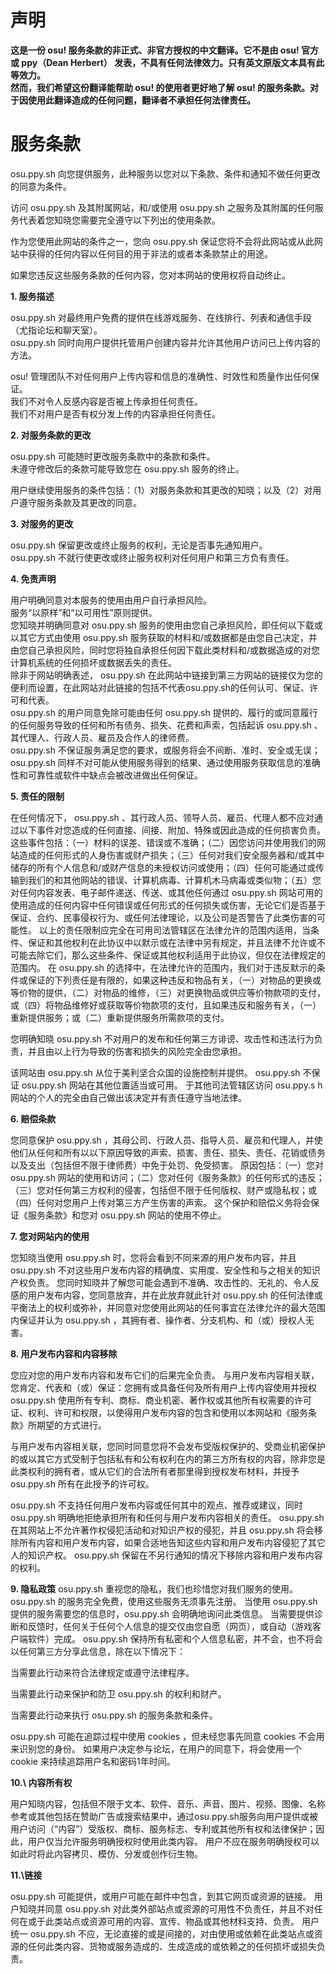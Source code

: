 # 声明
**这是一份 osu! 服务条款的非正式、非官方授权的中文翻译。它不是由 osu! 官方或 ppy（Dean Herbert） 发表，不具有任何法律效力。只有英文原版文本具有此等效力。**   
**然而，我们希望这份翻译能帮助 osu! 的使用者更好地了解 osu! 的服务条款。对于因使用此翻译造成的任何问题，翻译者不承担任何法律责任。**

# 服务条款

osu.ppy.sh 向您提供服务，此种服务以您对以下条款、条件和通知不做任何更改的同意为条件。

访问 osu.ppy.sh 及其附属网站，和/或使用 osu.ppy.sh 之服务及其附属的任何服务代表着您知晓您需要完全遵守以下列出的使用条款。

作为您使用此网站的条件之一，您向 osu.ppy.sh 保证您将不会将此网站或从此网站中获得的任何内容以任何目的用于非法的或者本条款禁止的用途。

如果您违反这些服务条款的任何内容，您对本网站的使用权将自动终止。

**1. 服务描述**  

osu.ppy.sh 对最终用户免费的提供在线游戏服务、在线排行、列表和通信手段（尤指论坛和聊天室）。  
osu.ppy.sh 同时向用户提供托管用户创建内容并允许其他用户访问已上传内容的方法。  

osu! 管理团队不对任何用户上传内容和信息的准确性、时效性和质量作出任何保证。  
我们不对令人反感内容是否被上传承担任何责任。  
我们不对用户是否有权分发上传的内容承担任何责任。  

**2. 对服务条款的更改**  

osu.ppy.sh 可能随时更改服务条款中的条款和条件。  
未遵守修改后的条款可能导致您在 osu.ppy.sh 服务的终止。  

用户继续使用服务的条件包括：（1）对服务条款和其更改的知晓；以及（2）对用户遵守服务条款及其更改的同意。  

**3. 对服务的更改**  

osu.ppy.sh 保留更改或终止服务的权利，无论是否事先通知用户。  
osu.ppy.sh 不就行使更改或终止服务权利对任何用户和第三方负有责任。  

**4. 免责声明**  

用户明确同意对本服务的使用由用户自行承担风险。  
服务“以原样”和“以可用性”原则提供。  
您知晓并明确同意对 osu.ppy.sh 服务的使用由您自己承担风险，即任何以下载或以其它方式由使用 osu.ppy.sh 服务获取的材料和/或数据都是由您自己决定，并由您自己承担风险，同时您将独自承担任何因下载此类材料和/或数据造成的对您计算机系统的任何损坏或数据丢失的责任。  
除非于网站明确表述， osu.ppy.sh 在此网站中链接到第三方网站的链接仅为您的便利而设置，在此网站对此链接的包括不代表osu.ppy.sh的任何认可、保证、许可和代表。  
osu.ppy.sh 的用户同意免除可能由任何 osu.ppy.sh 提供的、履行的或同意履行的任何服务导致的任何和所有债务、损失、花费和声索，包括起诉 osu.ppy.sh 、其代理人、行政人员、雇员及合作人的律师费。  
osu.ppy.sh 不保证服务满足您的要求，或服务将会不间断、准时、安全或无误；osu.ppy.sh 同样不对可能从使用服务得到的结果、通过使用服务获取信息的准确性和可靠性或软件中缺点会被改进做出任何保证。  

**5. 责任的限制**  

在任何情况下， osu.ppy.sh 、其行政人员、领导人员、雇员、代理人都不应对通过以下事件对您造成的任何直接、间接、附加、特殊或因此造成的任何损害负责。这些事件包括：（一）材料的误差、错误或不准确；（二）因您访问并使用我们的网站造成的任何形式的人身伤害或财产损失；（三）任何对我们安全服务器和/或其中储存的所有个人信息和/或财产信息的未授权访问或使用；（四）任何可能通过或传输到我们的和其他网站的错误、计算机病毒、计算机木马病毒或类似物；（五）您对任何内容发表、电子邮件递送、传送、或其他任何通过 osu.ppy.sh 网站可用的使用造成的任何内容中任何错误或任何形式的任何损失或伤害，无论它们是否基于保证、合约、民事侵权行为、或任何法律理论，以及公司是否警告了此类伤害的可能性。
以上的责任限制应完全在可用司法管辖区在法律允许的范围内适用，当条件、保证和其他权利在此协议中以默示或在法律中另有规定，并且法律不允许或不可能去除它们，那么这些条件、保证或其他权利适用于此协议，但仅在法律规定的范围内。
在 osu.ppy.sh 的选择中，在法律允许的范围内，我们对于违反默示的条件或保证的下列责任是有限的，如果这种违反和物品有关，（一）对物品的更换或等价物的提供，（二）对物品的维修，（三）对更换物品或供应等价物款项的支付，或（四）将物品维修好或获取等价物款项的支付，且如果违反和服务有关，（一）重新提供服务；或（二）重新提供服务所需款项的支付。

您明确知晓 osu.ppy.sh 不对用户的发布和任何第三方诽谤、攻击性和违法行为负责，并且由以上行为导致的伤害和损失的风险完全由您承担。

该网站由 osu.ppy.sh 从位于美利坚合众国的设施控制并提供。
osu.ppy.sh 不保证 osu.ppy.sh 网站在其他位置适当或可用。
于其他司法管辖区访问 osu.ppy.s h网站的个人的完全由自己做出该决定并有责任遵守当地法律。

**6. 赔偿条款**

您同意保护 osu.ppy.sh ，其母公司、行政人员、指导人员、雇员和代理人，并使他们从任何和所有以以下原因导致的声索、损害、责任、损失、责任、花销或债务以及支出（包括但不限于律师费）中免于处罚、免受损害。
原因包括：（一）您对 osu.ppy.sh 网站的使用和访问；（二）您对任何《服务条款》的任何形式的违反；（三）您对任何第三方权利的侵害，包括但不限于任何版权、财产或隐私权；或（四）任何对您用户上传对第三方产生伤害的声索。
这个保护和赔偿义务将会保证《服务条款》和您对 osu.ppy.sh 网站的使用不停止。

**7\. 您对网站内的使用**

您知晓当使用 osu.ppy.sh 时，您将会看到不同来源的用户发布内容，并且 osu.ppy.sh 不对这些用户发布内容的精确度、实用度、安全性和与之相关的知识产权负责。
您同时知晓并了解您可能会遇到不准确、攻击性的、无礼的、令人反感的用户发布内容，您同意放弃，并在此放弃就此针对 osu.ppy.sh 的任何法律或平衡法上的权利或弥补，并同意对您使用此网站的任何事宜在法律允许的最大范围内保证并认为 osu.ppy.sh ，其拥有者、操作者、分支机构、和（或）授权人无害。


**8\. 用户发布内容和内容移除**

您应对您的用户发布内容和发布它们的后果完全负责。
与用户发布内容相关联，您肯定、代表和（或）保证：您拥有或具备任何及所有用户上传内容使用并授权 osu.ppy.sh 使用所有专利、商标、商业机密、著作权或其他所有权需要的许可证、权利、许可和权限，以使得用户发布内容的包含和使用以本网站和《服务条款》所期望的方式进行。

与用户发布内容相关联，您同时同意您将不会发布受版权保护的、受商业机密保护的或以其它方式受制于包括私有和公有权利在内的第三方所有权的内容，除非您是此类权利的拥有者，或从它们的合法所有者那里得到授权发布材料，并授予 osu.ppy.sh 所有在此授予的许可权。

osu.ppy.sh 不支持任何用户发布内容或任何其中的观点、推荐或建议，同时 osu.ppy.sh 明确地拒绝承担所有和任何与用户发布内容相关的责任。
osu.ppy.sh 在其网站上不允许著作权侵犯活动和对知识产权的侵犯，并且 osu.ppy.sh 将会移除所有内容和用户发布内容，如果合适地告知这些内容和用户发布内容侵犯了其它人的知识产权。
osu.ppy.sh 保留在不另行通知的情况下移除内容和用户发布内容的权利。

**9\. 隐私政策**
osu.ppy.sh 重视您的隐私，我们也珍惜您对我们服务的使用。
osu.ppy.sh 的服务完全免费，使用这些服务无须事先注册。
当使用 osu.ppy.sh 提供的服务需要您的信息时，osu.ppy.sh 会明确地询问此类信息。
当需要提供诊断和反馈时，任何关于任何个人信息的提交仅由您自愿（网页），或自动（游戏客户端软件）完成。
osu.ppy.sh 保持所有私密和个人信息私密，并不会，也不将会以任何第三方分享此信息，除在以下情况下：

当需要此行动来符合法律规定或遵守法律程序。

当需要此行动来保护和防卫 osu.ppy.sh 的权利和财产。

当需要此行动来执行 osu.ppy.sh 的服务条款和条件。

osu.ppy.sh 可能在追踪过程中使用 cookies ，但未经您事先同意 cookies 不会用来识别您的身份。
如果用户决定参与论坛，在用户的同意下，将会使用一个 cookie 来持续追踪用户名和密码1年时间。

**10.\ 内容所有权**

用户知晓内容，包括但不限于文本、软件、音乐、声音、图片、视频、图像、名称参考或其他包括在赞助广告或搜索结果中，通过osu.ppy.sh服务向用户提供或被用户访问（“内容”）受版权、商标、服务标志、专利或其他所有权和法律保护；因此，用户仅当允许服务明确授权时使用此类内容。
用户不应在服务明确授权可以如此时将此内容拷贝、模仿、分发或创作衍生物。

**11.\链接**

osu.ppy.sh 可能提供，或用户可能在邮件中包含，到其它网页或资源的链接。
用户知晓并同意 osu.ppy.sh 对此类外部站点或资源的可用性不负责任，并且不对任何在或于此类站点或资源可用的内容、宣传、物品或其他材料支持、负责。
用户统一 osu.ppy.sh 不应，无论直接的或是间接的，对由使用或依赖在此类站点或资源的任何此类内容、货物或服务造成的、生成造成的或依赖之的任何损坏或损失负责。
